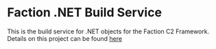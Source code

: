 # Faction .NET Build Service

This is the build service for .NET objects for the Faction C2 Framework. Details on this project can be found [here](https://www.factionc2.com/docs/components/#build-servers)
